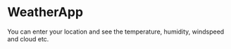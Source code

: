 # WeatherApp
You can enter your location  and see the temperature, humidity, windspeed and cloud etc.
